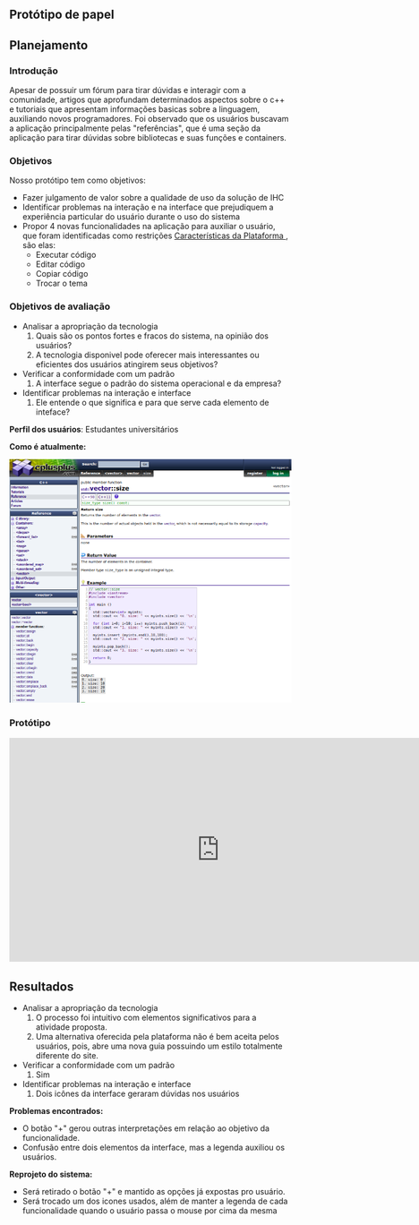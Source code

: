 ## Protótipo de papel

## Planejamento

### Introdução

Apesar de possuir um fórum para tirar dúvidas e interagir com a comunidade, artigos que aprofundam determinados aspectos sobre  o c++ e tutoriais que apresentam informações basicas sobre a linguagem, auxiliando novos programadores. Foi observado que os usuários buscavam a aplicação principalmente pelas "referências", que é uma seção da aplicação para tirar dúvidas sobre bibliotecas e suas funções e containers. 


### Objetivos

Nosso protótipo tem como objetivos: 

- Fazer	julgamento de valor sobre a	qualidade de uso da	solução de IHC
- Identificar problemas na interação e na interface que prejudiquem a experiência particular do usuário durante o uso do sistema
- Propor 4 novas funcionalidades na aplicação para auxiliar o usuário, que foram identificadas como restrições [Características da Plataforma
](https://interacao-humano-computador.github.io/2019.2-CPlusPlus/#/docs/platform_features/platform_features), são elas:
    - Executar código
    - Editar código
    - Copiar código
    - Trocar o tema

### Objetivos de avaliação

- Analisar a apropriação da tecnologia
    1) Quais são os pontos fortes e fracos do sistema, na opinião dos usuários?
    2) A tecnologia disponivel pode oferecer mais interessantes ou eficientes dos usuários atingirem seus objetivos?
- Verificar a conformidade com um padrão
    1) A interface segue o padrão do sistema operacional e da empresa?
- Identificar problemas na interação e interface
    1) Ele entende o que significa e para que serve cada elemento de inteface?

**Perfil dos usuários**: Estudantes universitários

**Como é atualmente:**

![](../assets/img/prototype/vector.png)

### Protótipo

<!DOCTYPE html>
<html>
<body>

<iframe width="750" height="400" src="https://www.youtube.com/embed/EJrHm5A48g0" frameborder="0" allow="accelerometer; autoplay; encrypted-media; gyroscope; picture-in-picture" allowfullscreen></iframe>

</body>
</html>


## Resultados

- Analisar a apropriação da tecnologia
    1) O processo foi intuitivo com elementos significativos para a atividade proposta. 
    2) Uma alternativa oferecida pela plataforma não é bem aceita pelos usuários, pois, abre uma nova guia possuindo um estilo totalmente diferente do site.
- Verificar a conformidade com um padrão
    1) Sim
- Identificar problemas na interação e interface
    1) Dois icônes da interface geraram dúvidas nos usuários

**Problemas encontrados:** 
- O botão "+" gerou outras interpretações em relação ao objetivo da funcionalidade.
- Confusão entre dois elementos da interface, mas a legenda auxiliou os usuários.

**Reprojeto do sistema:**
- Será retirado o botão "+" e mantido as opções já expostas pro usuário.
- Será trocado um dos icones usados, além de manter a legenda de cada funcionalidade quando o usuário passa o mouse por cima da mesma